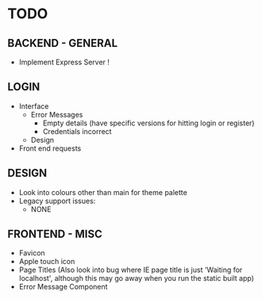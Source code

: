 
# TODO

## BACKEND - GENERAL

* Implement Express Server !

## LOGIN

* Interface
    - Error Messages
        + Empty details (have specific versions for hitting login or register)
        + Credentials incorrect
    - Design
* Front end requests

## DESIGN

* Look into colours other than main for theme palette
* Legacy support issues:
    - NONE

## FRONTEND - MISC

* Favicon
* Apple touch icon
* Page Titles (Also look into bug where IE page title is just 'Waiting for localhost', although this may go away when you run the static built app)
* Error Message Component
